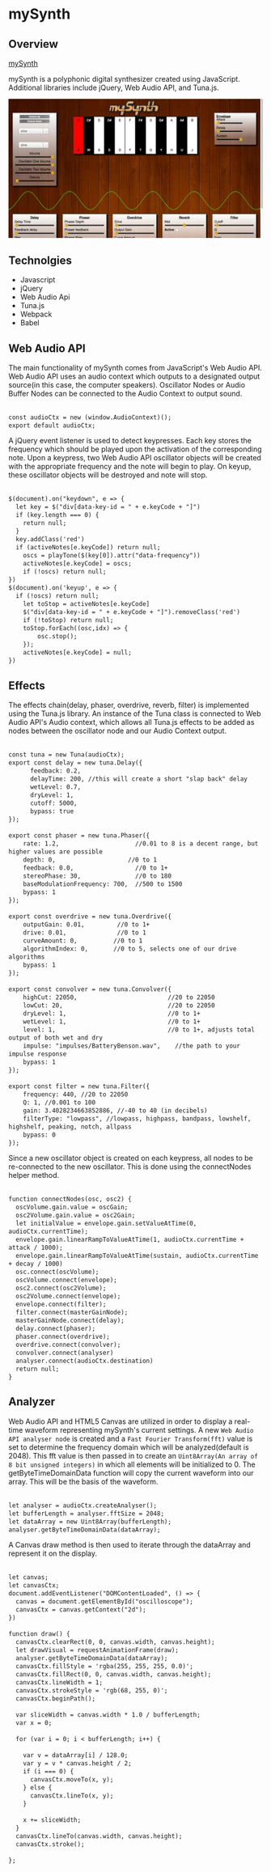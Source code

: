 # mySynth

## Overview

<!-- [mysynth Live](http://johnvanschultz.site/mySynth) -->
<a href="http://johnvanschultz.site/mySynth">mySynth</a>

mySynth is a polyphonic digital synthesizer created using JavaScript. Additional libraries include jQuery, Web Audio API, and Tuna.js.

![mySynth](assets/images/mySynth.jpg)

## Technolgies

* Javascript
* jQuery
* Web Audio Api
* Tuna.js
* Webpack
* Babel

## Web Audio API

The main functionality of mySynth comes from JavaScript's Web Audio API. Web Audio API uses an audio context which outputs to a designated output source(in this case, the computer speakers). Oscillator Nodes or Audio Buffer Nodes can be connected to the Audio Context to output sound.

```

const audioCtx = new (window.AudioContext)();
export default audioCtx;

```

A jQuery event listener is used to detect keypresses. Each key stores the frequency which should be played upon the activation of the corresponding note. Upon a keypress, two Web Audio API oscillator objects will be created with the appropriate frequency and the note will begin to play. On keyup, these oscillator objects will be destroyed and note will stop.

```

$(document).on("keydown", e => {
  let key = $("div[data-key-id = " + e.keyCode + "]")
  if (key.length === 0) {
    return null;
  }
  key.addClass('red')
  if (activeNotes[e.keyCode]) return null;
    oscs = playTone($(key[0]).attr("data-frequency"))
    activeNotes[e.keyCode] = oscs;
    if (!oscs) return null;
})
$(document).on('keyup', e => {
  if (!oscs) return null;
    let toStop = activeNotes[e.keyCode]
    $("div[data-key-id = " + e.keyCode + "]").removeClass('red')
    if (!toStop) return null;
    toStop.forEach((osc,idx) => {
        osc.stop();
    });
    activeNotes[e.keyCode] = null;
})

```

## Effects

The effects chain(delay, phaser, overdrive, reverb, filter) is implemented using the Tuna.js library. An instance of the Tuna class is connected to Web Audio API's Audio context, which allows all Tuna.js effects to be added as nodes between the oscillator node and our Audio Context output.

```

const tuna = new Tuna(audioCtx);
export const delay = new tuna.Delay({
      feedback: 0.2,
      delayTime: 200, //this will create a short "slap back" delay
      wetLevel: 0.7,
      dryLevel: 1,
      cutoff: 5000,
      bypass: true
});

export const phaser = new tuna.Phaser({
    rate: 1.2,                     //0.01 to 8 is a decent range, but higher values are possible
    depth: 0,                    //0 to 1
    feedback: 0.0,                 //0 to 1+
    stereoPhase: 30,               //0 to 180
    baseModulationFrequency: 700,  //500 to 1500
    bypass: 1
});

export const overdrive = new tuna.Overdrive({
    outputGain: 0.01,         //0 to 1+
    drive: 0.01,              //0 to 1
    curveAmount: 0,          //0 to 1
    algorithmIndex: 0,       //0 to 5, selects one of our drive algorithms
    bypass: 1
});

export const convolver = new tuna.Convolver({
    highCut: 22050,                         //20 to 22050
    lowCut: 20,                             //20 to 22050
    dryLevel: 1,                            //0 to 1+
    wetLevel: 1,                            //0 to 1+
    level: 1,                               //0 to 1+, adjusts total output of both wet and dry
    impulse: "impulses/BatteryBenson.wav",    //the path to your impulse response
    bypass: 1
});

export const filter = new tuna.Filter({
    frequency: 440, //20 to 22050
    Q: 1, //0.001 to 100
    gain: 3.4028234663852886, //-40 to 40 (in decibels)
    filterType: "lowpass", //lowpass, highpass, bandpass, lowshelf, highshelf, peaking, notch, allpass
    bypass: 0
});

```

Since a new oscillator object is created on each keypress, all nodes to be re-connected to the new oscillator. This is done using the connectNodes helper method.

```

function connectNodes(osc, osc2) {
  oscVolume.gain.value = oscGain;
  osc2Volume.gain.value = osc2Gain;
  let initialValue = envelope.gain.setValueAtTime(0, audioCtx.currentTime);
  envelope.gain.linearRampToValueAtTime(1, audioCtx.currentTime + attack / 1000);
  envelope.gain.linearRampToValueAtTime(sustain, audioCtx.currentTime + decay / 1000)
  osc.connect(oscVolume);
  oscVolume.connect(envelope);
  osc2.connect(osc2Volume);
  osc2Volume.connect(envelope);
  envelope.connect(filter);
  filter.connect(masterGainNode);
  masterGainNode.connect(delay);
  delay.connect(phaser);
  phaser.connect(overdrive);
  overdrive.connect(convolver);
  convolver.connect(analyser)
  analyser.connect(audioCtx.destination)
  return null;
}

```

## Analyzer

Web Audio API and HTML5 Canvas are utilized in order to display a real-time waveform representing mySynth's current settings. A new ```Web Audio API analyser node``` is created and a ```Fast Fourier Transform(fft)``` value is set to determine the frequency domain which will be analyzed(default is 2048). This fft value is then passed in to create an ```Uint8Array(An array of 8 bit unsigned integers)``` in which all elements will be initialized to 0. The getByteTimeDomainData function will copy the current waveform into our array. This will be the basis of the waveform.

```

let analyser = audioCtx.createAnalyser();
let bufferLength = analyser.fftSize = 2048;
let dataArray = new Uint8Array(bufferLength);
analyser.getByteTimeDomainData(dataArray);

```

A Canvas draw method is then used to iterate through the dataArray and represent it on the display.

```

let canvas;
let canvasCtx;
document.addEventListener("DOMContentLoaded", () => {
  canvas = document.getElementById("oscilloscope");
  canvasCtx = canvas.getContext("2d");
})

function draw() {
  canvasCtx.clearRect(0, 0, canvas.width, canvas.height);
  let drawVisual = requestAnimationFrame(draw);
  analyser.getByteTimeDomainData(dataArray);
  canvasCtx.fillStyle = 'rgba(255, 255, 255, 0.0)';
  canvasCtx.fillRect(0, 0, canvas.width, canvas.height);
  canvasCtx.lineWidth = 1;
  canvasCtx.strokeStyle = 'rgb(68, 255, 0)';
  canvasCtx.beginPath();

  var sliceWidth = canvas.width * 1.0 / bufferLength;
  var x = 0;

  for (var i = 0; i < bufferLength; i++) {

    var v = dataArray[i] / 128.0;
    var y = v * canvas.height / 2;
    if (i === 0) {
      canvasCtx.moveTo(x, y);
    } else {
      canvasCtx.lineTo(x, y);
    }

    x += sliceWidth;
  }
  canvasCtx.lineTo(canvas.width, canvas.height);
  canvasCtx.stroke();

};

```
